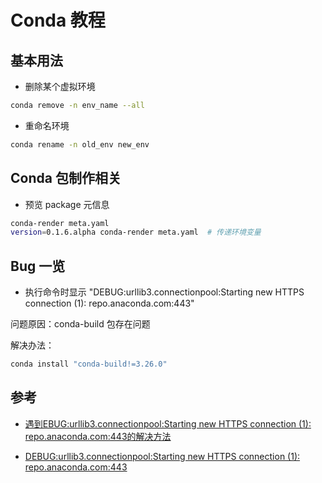 # Conda 教程

## 基本用法

- 删除某个虚拟环境

```bash
conda remove -n env_name --all
```

- 重命名环境

```bash
conda rename -n old_env new_env
```

## Conda 包制作相关

- 预览 package 元信息

```bash
conda-render meta.yaml
version=0.1.6.alpha conda-render meta.yaml  # 传递环境变量
```

## Bug 一览

- 执行命令时显示 "DEBUG:urllib3.connectionpool:Starting new HTTPS connection (1): repo.anaconda.com:443"

问题原因：conda-build 包存在问题

解决办法：

```bash
conda install "conda-build!=3.26.0"
```

## 参考

- [遇到EBUG:urllib3.connectionpool:Starting new HTTPS connection (1): repo.anaconda.com:443的解决方法](https://blog.csdn.net/weixin_73141818/article/details/133794445)

- [DEBUG:urllib3.connectionpool:Starting new HTTPS connection (1): repo.anaconda.com:443](https://www.cnblogs.com/liujiaxin2018/p/17725178.html)